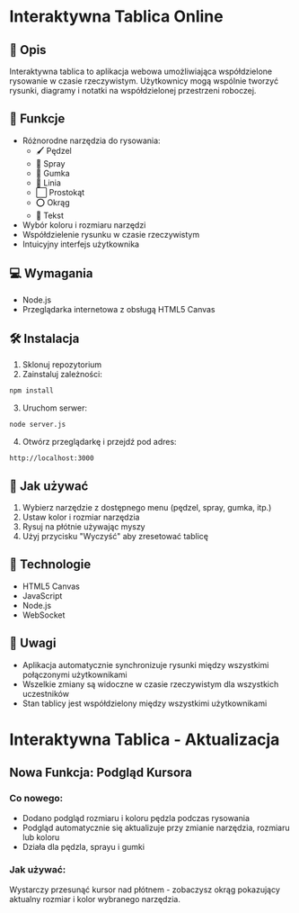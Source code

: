 
# Interaktywna Tablica Online

## 📝 Opis
Interaktywna tablica to aplikacja webowa umożliwiająca współdzielone rysowanie w czasie rzeczywistym. Użytkownicy mogą wspólnie tworzyć rysunki, diagramy i notatki na współdzielonej przestrzeni roboczej.

## 🚀 Funkcje
- Różnorodne narzędzia do rysowania:
  - 🖌️ Pędzel
  - 💨 Spray
  - 🧹 Gumka
  - 📏 Linia
  - ⬜ Prostokąt
  - ⭕ Okrąg
  - 📝 Tekst
- Wybór koloru i rozmiaru narzędzi
- Współdzielenie rysunku w czasie rzeczywistym
- Intuicyjny interfejs użytkownika

## 💻 Wymagania
- Node.js
- Przeglądarka internetowa z obsługą HTML5 Canvas

## 🛠️ Instalacja
1. Sklonuj repozytorium
2. Zainstaluj zależności:
```bash
npm install
```
3. Uruchom serwer:
```bash
node server.js
```
4. Otwórz przeglądarkę i przejdź pod adres:
```
http://localhost:3000
```

## 🎨 Jak używać
1. Wybierz narzędzie z dostępnego menu (pędzel, spray, gumka, itp.)
2. Ustaw kolor i rozmiar narzędzia
3. Rysuj na płótnie używając myszy
4. Użyj przycisku "Wyczyść" aby zresetować tablicę

## 🔧 Technologie
- HTML5 Canvas
- JavaScript
- Node.js
- WebSocket

## 📌 Uwagi
- Aplikacja automatycznie synchronizuje rysunki między wszystkimi połączonymi użytkownikami
- Wszelkie zmiany są widoczne w czasie rzeczywistym dla wszystkich uczestników
- Stan tablicy jest współdzielony między wszystkimi użytkownikami

# Interaktywna Tablica - Aktualizacja

## Nowa Funkcja: Podgląd Kursora

### Co nowego:
- Dodano podgląd rozmiaru i koloru pędzla podczas rysowania
- Podgląd automatycznie się aktualizuje przy zmianie narzędzia, rozmiaru lub koloru
- Działa dla pędzla, sprayu i gumki

### Jak używać:
Wystarczy przesunąć kursor nad płótnem - zobaczysz okrąg pokazujący aktualny rozmiar i kolor wybranego narzędzia.

